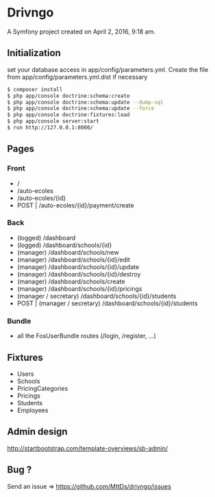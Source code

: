 Drivngo
=======

A Symfony project created on April 2, 2016, 9:18 am.

## Initialization

set your database access in app/config/parameters.yml. Create the file from app/config/parameters.yml.dist if necessary

```sh
$ composer install
$ php app/console doctrine:schema:create
$ php app/console doctrine:schema:update --dump-sql
$ php app/console doctrine:schema:update --force
$ php app/console doctrine:fixtures:load
$ php app/console server:start
$ run http://127.0.0.1:8000/
```

## Pages

### Front

* /
* /auto-ecoles
* /auto-ecoles/{id}
* POST | /auto-ecoles/{id}/payment/create

### Back

* (logged) /dashboard
* (logged) /dashboard/schools/{id}
* (manager) /dashboard/schools/new
* (manager) /dashboard/schools/{id}/edit
* (manager) /dashboard/schools/{id}/update
* (manager) /dashboard/schools/{id}/destroy
* (manager) /dashboard/schools/create
* (manager) /dashboard/schools/{id}/pricings
* (manager / secretary) /dashboard/schools/{id}/students
* POST | (manager / secretary) /dashboard/schools/{id}/students

### Bundle 

* all the FosUserBundle routes (/login, /register, ...)

## Fixtures

* Users 
* Schools
* PricingCategories
* Pricings
* Students
* Employees

## Admin design

http://startbootstrap.com/template-overviews/sb-admin/

## Bug ?

Send an issue => https://github.com/MttDs/drivngo/issues

